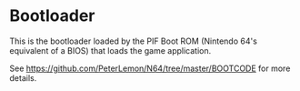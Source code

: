 # Bootloader

This is the bootloader loaded by the PIF Boot ROM (Nintendo 64's equivalent of a BIOS) that loads the game application.

See https://github.com/PeterLemon/N64/tree/master/BOOTCODE for more details.
